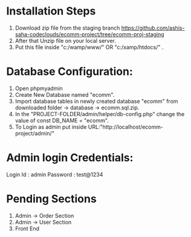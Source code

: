 Installation Steps
================

1. Download zip file from the staging branch https://github.com/ashis-saha-codeclouds/ecomm-project/tree/ecomm-proj-staging
2. After that Unzip file on your local server.
2. Put this file inside "c:/wamp/www/"  OR "c:/xamp/htdocs/" .

Database Configuration:
==================
1. Open phpmyadmin
2. Create New Database named "ecomm".
3. Import database tables in newly created database "ecomm" from downloaded folder -> database -> ecomm.sql.zip.
4. In the "PROJECT-FOLDER/admin/helper/db-config.php" change the value of const DB_NAME = "ecomm".
5. To Login as admin put inside URL:"http://localhost/ecomm-project/admin/"

Admin login Credentials:
====================
Login Id : admin
Password : test@1234

Pending Sections
====================
1. Admin -> Order Section
2. Admin -> User Section
3. Front End 